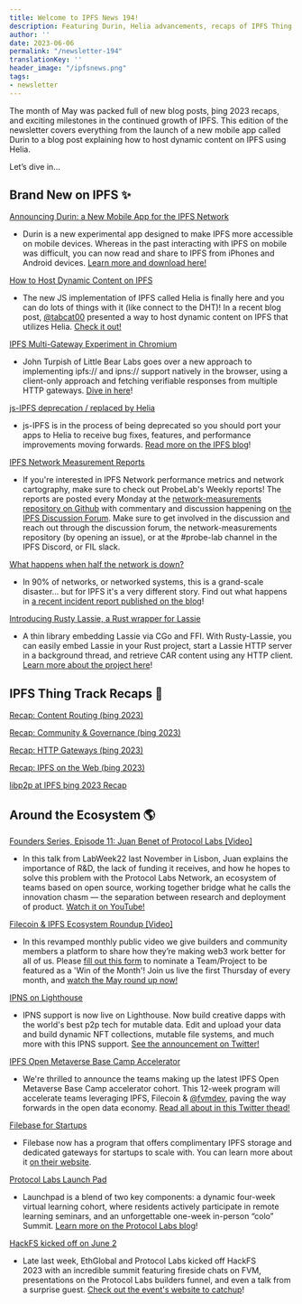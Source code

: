 ```yaml
---
title: Welcome to IPFS News 194!
description: Featuring Durin, Helia advancements, recaps of IPFS Thing 2023 from individual track leads, and much more!
author: ''
date: 2023-06-06
permalink: "/newsletter-194"
translationKey: ''
header_image: "/ipfsnews.png"
tags:
- newsletter
---
```


The month of May was packed full of new blog posts, þing 2023 recaps, and exciting milestones in the continued growth of IPFS. This edition of the newsletter covers everything from the launch of a new mobile app called Durin to a blog post explaining how to host dynamic content on IPFS using Helia.

Let’s dive in…

## **Brand New on IPFS ✨**

[Announcing Durin: a New Mobile App for the IPFS Network](https://blog.ipfs.tech/announcing-durin/)

- Durin is a new experimental app designed to make IPFS more accessible on mobile devices. Whereas in the past interacting with IPFS on mobile was difficult, you can now read and share to IPFS from iPhones and Android devices. [Learn more and download here!](https://blog.ipfs.tech/announcing-durin/)

[How to Host Dynamic Content on IPFS](https://blog.ipfs.tech/2023-how-to-host-dynamic-content-on-ipfs/)

- The new JS implementation of IPFS called Helia is finally here and you can do lots of things with it (like connect to the DHT)! In a recent blog post, [@tabcat00](https://twitter.com/tabcat00) presented a way to host dynamic content on IPFS that utilizes Helia. [Check it out!](https://blog.ipfs.tech/2023-how-to-host-dynamic-content-on-ipfs/)

[IPFS Multi-Gateway Experiment in Chromium](https://blog.ipfs.tech/2023-05-multigateway-chromium-client/)

- John Turpish of Little Bear Labs goes over a new approach to implementing ipfs:// and ipns:// support natively in the browser, using a client-only approach and fetching verifiable responses from multiple HTTP gateways. [Dive in here](https://blog.ipfs.tech/2023-05-multigateway-chromium-client/)!

[js-IPFS deprecation / replaced by Helia](https://blog.ipfs.tech/202305-js-ipfs-deprecation-for-helia/)

- js-IPFS is in the process of being deprecated so you should port your apps to Helia to receive bug fixes, features, and performance improvements moving forwards. [Read more on the IPFS blog](https://blog.ipfs.tech/202305-js-ipfs-deprecation-for-helia/)!

[IPFS Network Measurement Reports](https://github.com/protocol/network-measurements/tree/master/reports/2023)

- If you're interested in IPFS Network performance metrics and network cartography, make sure to check out ProbeLab's Weekly reports! The reports are posted every Monday at the [network-measurements repository on Github](https://github.com/protocol/network-measurements/tree/master/reports/2023) with commentary and discussion happening on [the IPFS Discussion Forum](https://discuss.ipfs.tech/c/testing-and-experiments/35). Make sure to get involved in the discussion and reach out through the discussion forum, the network-measurements repository (by opening an issue), or at the #probe-lab channel in the IPFS Discord, or FIL slack.

[What happens when half the network is down?](https://blog.ipfs.tech/2023-ipfs-unresponsive-nodes/)

- In 90% of networks, or networked systems, this is a grand-scale disaster... but for IPFS it's a very different story. Find out what happens in [a recent incident report published on the blog](https://blog.ipfs.tech/2023-ipfs-unresponsive-nodes/)!

[Introducing Rusty Lassie, a Rust wrapper for Lassie](https://crates.io/crates/lassie)

- A thin library embedding Lassie via CGo and FFI. With Rusty-Lassie, you can easily embed Lassie in your Rust project, start a Lassie HTTP server in a background thread, and retrieve CAR content using any HTTP client. [Learn more about the project here](https://crates.io/crates/lassie)!

## **IPFS Thing Track Recaps 📝**

[Recap: Content Routing (þing 2023)](https://blog.ipfs.tech/2023-ipfs-thing-content-routing-track/)

[Recap: Community & Governance (þing 2023)](https://blog.ipfs.tech/2023-ipfs-community-governance/)

[Recap: HTTP Gateways (þing 2023)](https://blog.ipfs.tech/2023-http-gateways-recap/)

[Recap: IPFS on the Web (þing 2023)](https://blog.ipfs.tech/2023-ipfs-thing-web-track/)

[libp2p at IPFS þing 2023 Recap](https://blog.libp2p.io/2023-libp2p-IPFS-Thing-recap/)

## **Around the Ecosystem 🌎**

[Founders Series, Episode 11: Juan Benet of Protocol Labs [Video]](https://www.youtube.com/watch?v=r-nU_MI2lV4)

- In this talk from LabWeek22 last November in Lisbon, Juan explains the importance of R&D, the lack of funding it receives, and how he hopes to solve this problem with the Protocol Labs Network, an ecosystem of teams based on open source, working together bridge what he calls the innovation chasm — the separation between research and deployment of product. [Watch it on YouTube!](https://www.youtube.com/watch?v=r-nU_MI2lV4)

[Filecoin & IPFS Ecosystem Roundup [Video]](https://youtu.be/kXnSklUL5NE)

- In this revamped monthly public video we give builders and community members a platform to share how they’re making web3 work better for all of us. Please [fill out this form](https://airtable.com/shrcadO9WAnQ5nJvA) to nominate a Team/Project to be featured as a 'Win of the Month'! Join us live the first Thursday of every month, and [watch the May round up now!](https://www.youtube.com/watch?v=kXnSklUL5NE)

[IPNS on Lighthouse](https://twitter.com/nanditmehra/status/1664317411313733634?s=20)

- IPNS support is now live on Lighthouse. Now build creative dapps with the world's best p2p tech for mutable data. Edit and upload your data and build dynamic NFT collections, mutable file systems, and much more with this IPNS support. [See the announcement on Twitter!](https://twitter.com/nanditmehra/status/1664317411313733634?s=20)

[IPFS Open Metaverse Base Camp Accelerator](https://twitter.com/OVioHQ/status/1662062713550299136?s=20)

- We're thrilled to announce the teams making up the latest IPFS Open Metaverse Base Camp accelerator cohort. This 12-week program will accelerate teams leveraging IPFS, Filecoin & [@fvmdev](https://twitter.com/fvmdev), paving the way forwards in the open data economy. [Read all about in this Twitter thead!](https://twitter.com/OVioHQ/status/1662062713550299136?s=20)

[Filebase for Startups](https://filebase.com/startups/)

- Filebase now has a program that offers complimentary IPFS storage and dedicated gateways for startups to scale with. You can learn more about it [on their website](https://filebase.com/startups/).

[Protocol Labs Launch Pad](https://protocol.ai/blog/launchpad-summit-paris-2023/)

- Launchpad is a blend of two key components: a dynamic four-week virtual learning cohort, where residents actively participate in remote learning seminars, and an unforgettable one-week in-person “colo” Summit. [Learn more on the Protocol Labs blog](https://protocol.ai/blog/launchpad-summit-paris-2023/)!

[HackFS kicked off on June 2](https://ethglobal.com/events/hackfs2023)

- Late last week, EthGlobal and Protocol Labs kicked off HackFS 2023 with an incredible summit featuring fireside chats on FVM, presentations on the Protocol Labs builders funnel, and even a talk from a surprise guest. [Check out the event's website to catchup](https://ethglobal.com/events/hackfs2023)!
